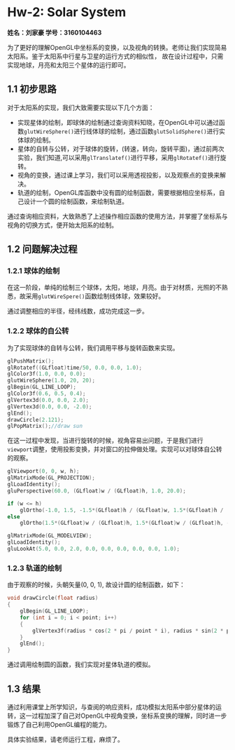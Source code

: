 # Hw-2: Solar System #

**姓名：刘家豪		学号：3160104463**

为了更好的理解OpenGL中坐标系的变换，以及视角的转换。老师让我们实现简易太阳系。鉴于太阳系中行星与卫星的运行方式的相似性， 故在设计过程中，只需实现地球，月亮和太阳三个星体的运行即可。

## 1.1 初步思路 ##

对于太阳系的实现，我们大致需要实现以下几个方面：

- 实现星体的绘制，即球体的绘制通过查询资料知晓，在OpenGL中可以通过函数`glutWireSphere()`进行线体球的绘制，通过函数`glutSolidSphere()`进行实体球的绘制。
- 星体的自转与公转，对于球体的旋转，(转速，转向，旋转平面)，通过前两次实验，我们知道,可以采用`glTranslatef()`进行平移，采用`glRotatef()`进行旋转。
- 视角的变换，通过课上学习，我们可以采用透视投影，以及观察点的变换来解决。
- 轨道的绘制，OpenGL库函数中没有圆的绘制函数，需要根据相应坐标系，自己设计一个圆的绘制函数，来绘制轨道。

通过查询相应资料，大致熟悉了上述操作相应函数的使用方法，并掌握了坐标系与视角的切换方式，便开始太阳系的绘制。

## 1.2 问题解决过程 ##

### 1.2.1 球体的绘制 ###

在这一阶段，单纯的绘制三个球体，太阳，地球，月亮。由于对材质，光照的不熟悉，故采用`glutWireSpere()`函数绘制线体球，效果较好。

通过调整相应的半径，经纬线数，成功完成这一步。

### 1.2.2 球体的自公转 ###

为了实现球体的自转与公转，我们调用平移与旋转函数来实现。

```c++
glPushMatrix();
glRotatef((GLfloat)time/50, 0.0, 0.0, 1.0);
glColor3f(1.0, 0.0, 0.0);
glutWireSphere(1.0, 20, 20);
glBegin(GL_LINE_LOOP);
glColor3f(0.6, 0.5, 0.4);
glVertex3d(0.0, 0.0, 2.0);
glVertex3d(0.0, 0.0, -2.0);
glEnd();
drawCircle(2.121);
glPopMatrix();//draw sun
```

在这一过程中发现，当进行旋转的时候，视角容易出问题，于是我们进行`viewport`调整，使用投影变换，并对窗口的拉伸做处理。实现可以对球体自公转的观察。

```c++
glViewport(0, 0, w, h);
glMatrixMode(GL_PROJECTION);
glLoadIdentity();
gluPerspective(60.0, (GLfloat)w / (GLfloat)h, 1.0, 20.0);

if (w <= h)
	glOrtho(-1.0, 1.5, -1.5*(GLfloat)h / (GLfloat)w, 1.5*(GLfloat)h / (GLfloat)w, -1.0, 1.0);
else
	glOrtho(1.5*(GLfloat)w / (GLfloat)h, 1.5*(GLfloat)w / (GLfloat)h, -1.0, 1.5, -1.0, 1.0);

glMatrixMode(GL_MODELVIEW);
glLoadIdentity();
gluLookAt(5.0, 0.0, 2.0, 0.0, 0.0, 0.0, 0.0, 0.0, 1.0);
```

### 1.2.3 轨道的绘制 ###

由于观察的时候，头朝矢量(0, 0, 1), 故设计圆的绘制函数，如下：

```c++
void drawCircle(float radius)
{
	glBegin(GL_LINE_LOOP);
	for (int i = 0; i < point; i++)
	{
		glVertex3f(radius * cos(2 * pi / point * i), radius * sin(2 * pi / point * i), 0.0);
	}
	glEnd();
}
```

通过调用绘制圆的函数，我们实现对星体轨道的模拟。

## 1.3 结果 ##

通过利用课堂上所学知识，与查阅的响应资料，成功模拟太阳系中部分星体的运转，这一过程加深了自己对OpenGL中视角变换，坐标系变换的理解，同时进一步锻炼了自己利用OpenGL编程的能力。

具体实验结果，请老师运行工程，麻烦了。